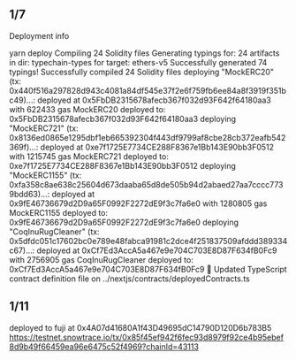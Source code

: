 ## 1/7

Deployment info 

yarn deploy
Compiling 24 Solidity files
Generating typings for: 24 artifacts in dir: typechain-types for target: ethers-v5
Successfully generated 74 typings!
Successfully compiled 24 Solidity files
deploying "MockERC20" (tx: 0x440f516a297828d943c4081a84df545e37f2e6f759fb6ee84a8f3919f351bc49)...: deployed at 0x5FbDB2315678afecb367f032d93F642f64180aa3 with 622433 gas
MockERC20 deployed to: 0x5FbDB2315678afecb367f032d93F642f64180aa3
deploying "MockERC721" (tx: 0x8136ed0865e1295dbf1eb665392304f443df9799af8cbe28cb372eafb542369f)...: deployed at 0xe7f1725E7734CE288F8367e1Bb143E90bb3F0512 with 1215745 gas
MockERC721 deployed to: 0xe7f1725E7734CE288F8367e1Bb143E90bb3F0512
deploying "MockERC1155" (tx: 0xfa358c8ae638c25604d673daaba65d8de505b94d2abaed27aa7cccc7739bdd63)...: deployed at 0x9fE46736679d2D9a65F0992F2272dE9f3c7fa6e0 with 1280805 gas
MockERC1155 deployed to: 0x9fE46736679d2D9a65F0992F2272dE9f3c7fa6e0
deploying "CoqInuRugCleaner" (tx: 0x5dfdc051c17602bc0e789e48fabca91981c2dce4f251837509afddd389334c67)...: deployed at 0xCf7Ed3AccA5a467e9e704C703E8D87F634fB0Fc9 with 2756905 gas
CoqInuRugCleaner deployed to: 0xCf7Ed3AccA5a467e9e704C703E8D87F634fB0Fc9
📝 Updated TypeScript contract definition file on ../nextjs/contracts/deployedContracts.ts

## 1/11
deployed to fuji at 0x4A07d41680A1f43D49695dC14790D120D6b783B5
https://testnet.snowtrace.io/tx/0x85f45ef942f6fec93d8979f92ce4b95ebef8d9b49f66459ea96e6475c52f4969?chainId=43113